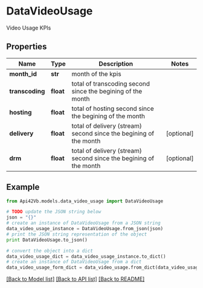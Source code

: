 # DataVideoUsage

Video Usage KPIs

## Properties
Name | Type | Description | Notes
------------ | ------------- | ------------- | -------------
**month_id** | **str** | month of the kpis | 
**transcoding** | **float** | total of transcoding second since the begining of the month | 
**hosting** | **float** | total of hosting second since the begining of the month | 
**delivery** | **float** | total of delivery (stream) second since the begining of the month | [optional] 
**drm** | **float** | total of delivery (stream) second since the begining of the month | [optional] 

## Example

```python
from Api42Vb.models.data_video_usage import DataVideoUsage

# TODO update the JSON string below
json = "{}"
# create an instance of DataVideoUsage from a JSON string
data_video_usage_instance = DataVideoUsage.from_json(json)
# print the JSON string representation of the object
print DataVideoUsage.to_json()

# convert the object into a dict
data_video_usage_dict = data_video_usage_instance.to_dict()
# create an instance of DataVideoUsage from a dict
data_video_usage_form_dict = data_video_usage.from_dict(data_video_usage_dict)
```
[[Back to Model list]](../README.md#documentation-for-models) [[Back to API list]](../README.md#documentation-for-api-endpoints) [[Back to README]](../README.md)


